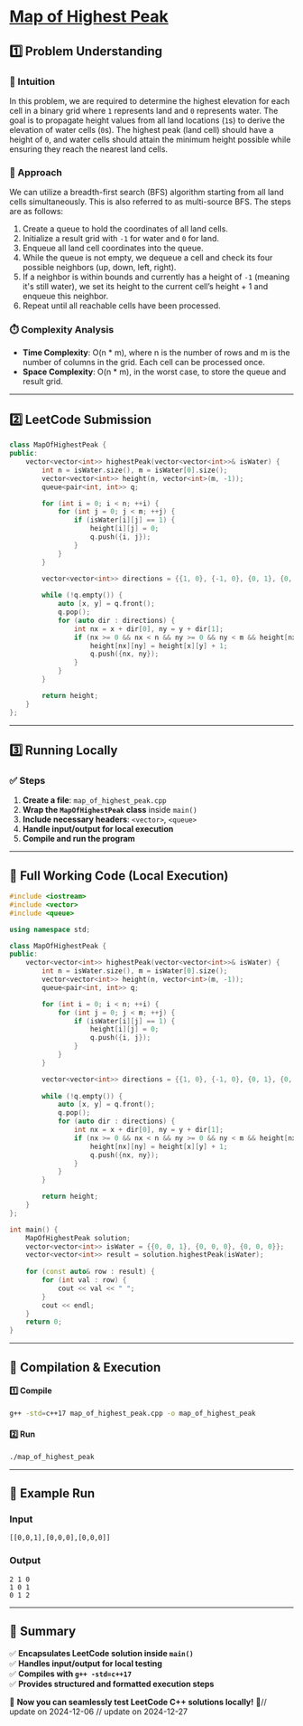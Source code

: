 # **[Map of Highest Peak](https://leetcode.com/problems/map-of-highest-peak/description/)**  

## **1️⃣ Problem Understanding**  
### **📌 Intuition**  
In this problem, we are required to determine the highest elevation for each cell in a binary grid where `1` represents land and `0` represents water. The goal is to propagate height values from all land locations (`1`s) to derive the elevation of water cells (`0`s). The highest peak (land cell) should have a height of `0`, and water cells should attain the minimum height possible while ensuring they reach the nearest land cells.

### **🚀 Approach**  
We can utilize a breadth-first search (BFS) algorithm starting from all land cells simultaneously. This is also referred to as multi-source BFS. The steps are as follows:
1. Create a queue to hold the coordinates of all land cells.
2. Initialize a result grid with `-1` for water and `0` for land.
3. Enqueue all land cell coordinates into the queue.
4. While the queue is not empty, we dequeue a cell and check its four possible neighbors (up, down, left, right).
5. If a neighbor is within bounds and currently has a height of `-1` (meaning it's still water), we set its height to the current cell’s height + 1 and enqueue this neighbor.
6. Repeat until all reachable cells have been processed.

### **⏱️ Complexity Analysis**  
- **Time Complexity**: O(n * m), where n is the number of rows and m is the number of columns in the grid. Each cell can be processed once.  
- **Space Complexity**: O(n * m), in the worst case, to store the queue and result grid.  

---  

## **2️⃣ LeetCode Submission**  
```cpp
class MapOfHighestPeak {
public:
    vector<vector<int>> highestPeak(vector<vector<int>>& isWater) {
        int n = isWater.size(), m = isWater[0].size();
        vector<vector<int>> height(n, vector<int>(m, -1));
        queue<pair<int, int>> q;

        for (int i = 0; i < n; ++i) {
            for (int j = 0; j < m; ++j) {
                if (isWater[i][j] == 1) {
                    height[i][j] = 0;
                    q.push({i, j});
                }
            }
        }

        vector<vector<int>> directions = {{1, 0}, {-1, 0}, {0, 1}, {0, -1}};
        
        while (!q.empty()) {
            auto [x, y] = q.front();
            q.pop();
            for (auto dir : directions) {
                int nx = x + dir[0], ny = y + dir[1];
                if (nx >= 0 && nx < n && ny >= 0 && ny < m && height[nx][ny] == -1) {
                    height[nx][ny] = height[x][y] + 1;
                    q.push({nx, ny});
                }
            }
        }

        return height;
    }
};  
```  

---  

## **3️⃣ Running Locally**  
### **✅ Steps**  
1. **Create a file**: `map_of_highest_peak.cpp`  
2. **Wrap the `MapOfHighestPeak` class** inside `main()`  
3. **Include necessary headers**: `<vector>`, `<queue>`  
4. **Handle input/output for local execution**  
5. **Compile and run the program**  

---  

## **📝 Full Working Code (Local Execution)**  
```cpp
#include <iostream>
#include <vector>
#include <queue>

using namespace std;

class MapOfHighestPeak {
public:
    vector<vector<int>> highestPeak(vector<vector<int>>& isWater) {
        int n = isWater.size(), m = isWater[0].size();
        vector<vector<int>> height(n, vector<int>(m, -1));
        queue<pair<int, int>> q;

        for (int i = 0; i < n; ++i) {
            for (int j = 0; j < m; ++j) {
                if (isWater[i][j] == 1) {
                    height[i][j] = 0;
                    q.push({i, j});
                }
            }
        }

        vector<vector<int>> directions = {{1, 0}, {-1, 0}, {0, 1}, {0, -1}};
        
        while (!q.empty()) {
            auto [x, y] = q.front();
            q.pop();
            for (auto dir : directions) {
                int nx = x + dir[0], ny = y + dir[1];
                if (nx >= 0 && nx < n && ny >= 0 && ny < m && height[nx][ny] == -1) {
                    height[nx][ny] = height[x][y] + 1;
                    q.push({nx, ny});
                }
            }
        }

        return height;
    }
};

int main() {
    MapOfHighestPeak solution;
    vector<vector<int>> isWater = {{0, 0, 1}, {0, 0, 0}, {0, 0, 0}};
    vector<vector<int>> result = solution.highestPeak(isWater);
    
    for (const auto& row : result) {
        for (int val : row) {
            cout << val << " ";
        }
        cout << endl;
    }
    return 0;
}
```  

---  

## **🔧 Compilation & Execution**  
#### **1️⃣ Compile**  
```bash
g++ -std=c++17 map_of_highest_peak.cpp -o map_of_highest_peak
```  

#### **2️⃣ Run**  
```bash
./map_of_highest_peak
```  

---  

## **🎯 Example Run**  
### **Input**  
```
[[0,0,1],[0,0,0],[0,0,0]]
```  
### **Output**  
```
2 1 0 
1 0 1 
0 1 2 
```  

---  

## **📌 Summary**  
✅ **Encapsulates LeetCode solution inside `main()`**  
✅ **Handles input/output for local testing**  
✅ **Compiles with `g++ -std=c++17`**  
✅ **Provides structured and formatted execution steps**  

🚀 **Now you can seamlessly test LeetCode C++ solutions locally!** 🚀// update on 2024-12-06
// update on 2024-12-27
